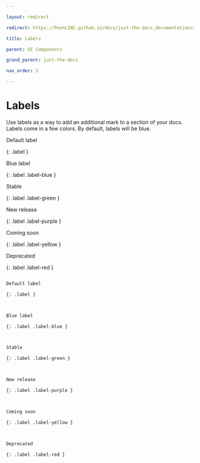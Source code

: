 ```yaml
---

layout: redirect

redirect: https://PennLINC.github.io/docs/just-the-docs_documentation/ui-components/labels/

title: Labels

parent: UI Components

grand_parent: just-the-docs

nav_order: 3

---
```




# Labels



Use labels as a way to add an additional mark to a section of your docs. Labels come in a few colors. By default, labels will be blue.



<div class="code-example" markdown="1">

Default label

{: .label }



Blue label

{: .label .label-blue }



Stable

{: .label .label-green }



New release

{: .label .label-purple }



Coming soon

{: .label .label-yellow }



Deprecated

{: .label .label-red }

</div>

```markdown

Default label

{: .label }



Blue label

{: .label .label-blue }



Stable

{: .label .label-green }



New release

{: .label .label-purple }



Coming soon

{: .label .label-yellow }



Deprecated

{: .label .label-red }

```

